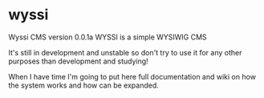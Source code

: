 # wyssi
Wyssi CMS
version 0.0.1a
WYSSI is a simple WYSIWIG CMS

It's still in development and unstable so don't try to use it for any other purposes than development and studying!

When I have time I'm going to put here full documentation and wiki on how the system works and how can be expanded.
